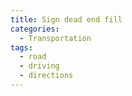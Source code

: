 ```yaml
---
title: Sign dead end fill
categories:
  - Transportation
tags:
  - road
  - driving
  - directions
---
```

